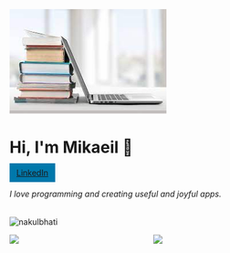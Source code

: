 ![](https://github.com/mikaeileghbal/mikaeileghbal/blob/main/laptop.jpg)
# Hi, I'm Mikaeil 👋

<a href="https://www.linkedin.com/in/mikaeil-eghbal/" target="_blank" style="background-color:rgb(0,120,171); padding:8px 12px;">LinkedIn</a>

###### I love programming and creating useful and joyful apps.

<p align="left"> <img src="https://komarev.com/ghpvc/?username=mikaeileghbal&color=brightgreen" alt="nakulbhati" /> </p>

<p align="left"><img width="50%" src="https://github-readme-stats.vercel.app/api?username=mikaeileghbal&show_icons=true&theme=monokai&count_private=true" <p align="right"><img src="https://github-readme-stats.vercel.app/api/top-langs/?username=mikaeileghbal&theme=merko&layout=compact&hide_langs_below=1" /></p>



<!--
**mikaeileghbal/mikaeileghbal** is a ✨ _special_ ✨ repository because its `README.md` (this file) appears on your GitHub profile.




Here are some ideas to get you started:

- 🔭 I’m currently working on ...
- 🌱 I’m currently learning ...
- 👯 I’m looking to collaborate on ...
- 🤔 I’m looking for help with ...
- 💬 Ask me about ...
- 📫 How to reach me: ...
- 😄 Pronouns: ...
- ⚡ Fun fact: ...
-->
